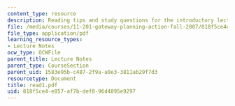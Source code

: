 ```yaml
---
content_type: resource
description: Reading tips and study questions for the introductory lecture session.
file: /media/courses/11-201-gateway-planning-action-fall-2007/818f5ce4e857af7bdef896d4895e9297_read1.pdf
file_type: application/pdf
learning_resource_types:
- Lecture Notes
ocw_type: OCWFile
parent_title: Lecture Notes
parent_type: CourseSection
parent_uid: 1583e95b-c487-2f9a-a0e3-3811ab29f7d3
resourcetype: Document
title: read1.pdf
uid: 818f5ce4-e857-af7b-def8-96d4895e9297
---
```

